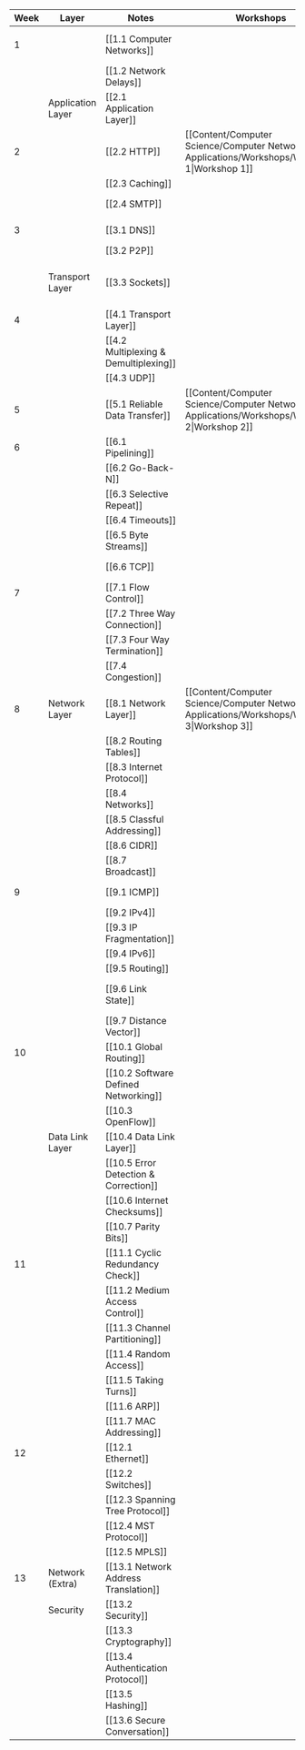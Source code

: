 
| Week | Layer             | Notes                                 | Workshops                                                                                      | Assignments                                 | Labs                                | Notes          |
| ---- | ----------------- | ------------------------------------- | ---------------------------------------------------------------------------------------------- | ------------------------------------------- | ----------------------------------- | -------------- |
| 1    |                   | [[1.1 Computer Networks]]             |                                                                                                |                                             | [[Quiz 1 - Intro to Wireshark.pdf]] |                |
|      |                   | [[1.2 Network Delays]]                |                                                                                                |                                             |                                     |                |
|      | Application Layer | [[2.1 Application Layer]]             |                                                                                                |                                             |                                     |                |
| 2    |                   | [[2.2 HTTP]]                          | [[Content/Computer Science/Computer Networks & Applications/Workshops/Workshop 1\|Workshop 1]] |                                             | [[Quiz 2 - HTTP.pdf]]               |                |
|      |                   | [[2.3 Caching]]                       |                                                                                                |                                             |                                     |                |
|      |                   | [[2.4 SMTP]]                          |                                                                                                |                                             |                                     | Not Examinable |
| 3    |                   | [[3.1 DNS]]                           |                                                                                                |                                             | [[Quiz 3 - DNS.pdf]]                |                |
|      |                   | [[3.2 P2P]]                           |                                                                                                |                                             |                                     |                |
|      | Transport Layer   | [[3.3 Sockets]]                       |                                                                                                | [[Assignment 1 - Non Blocking Web Server]]  |                                     |                |
| 4    |                   | [[4.1 Transport Layer]]               |                                                                                                |                                             |                                     |                |
|      |                   | [[4.2 Multiplexing & Demultiplexing]] |                                                                                                |                                             |                                     |                |
|      |                   | [[4.3 UDP]]                           |                                                                                                |                                             |                                     |                |
| 5    |                   | [[5.1 Reliable Data Transfer]]        | [[Content/Computer Science/Computer Networks & Applications/Workshops/Workshop 2\|Workshop 2]] | [[Assignment 2 - Alternating Bit Protocol]] |                                     |                |
| 6    |                   | [[6.1 Pipelining]]                    |                                                                                                |                                             |                                     |                |
|      |                   | [[6.2 Go-Back-N]]                     |                                                                                                |                                             |                                     |                |
|      |                   | [[6.3 Selective Repeat]]              |                                                                                                |                                             |                                     |                |
|      |                   | [[6.4 Timeouts]]                      |                                                                                                |                                             |                                     |                |
|      |                   | [[6.5 Byte Streams]]                  |                                                                                                |                                             |                                     |                |
|      |                   | [[6.6 TCP]]                           |                                                                                                |                                             | [[Quiz 4 - TCP.pdf]]                |                |
| 7    |                   | [[7.1 Flow Control]]                  |                                                                                                |                                             |                                     |                |
|      |                   | [[7.2 Three Way Connection]]          |                                                                                                |                                             |                                     |                |
|      |                   | [[7.3 Four Way Termination]]          |                                                                                                |                                             |                                     |                |
|      |                   | [[7.4 Congestion]]                    |                                                                                                |                                             |                                     |                |
| 8    | Network Layer     | [[8.1 Network Layer]]                 | [[Content/Computer Science/Computer Networks & Applications/Workshops/Workshop 3\|Workshop 3]] |                                             |                                     |                |
|      |                   | [[8.2 Routing Tables]]                |                                                                                                |                                             |                                     |                |
|      |                   | [[8.3 Internet Protocol]]             |                                                                                                |                                             | [[Quiz 6 - IP.pdf]]                 |                |
|      |                   | [[8.4 Networks]]                      |                                                                                                |                                             |                                     |                |
|      |                   | [[8.5 Classful Addressing]]           |                                                                                                |                                             |                                     |                |
|      |                   | [[8.6 CIDR]]                          |                                                                                                |                                             |                                     |                |
|      |                   | [[8.7 Broadcast]]                     |                                                                                                |                                             |                                     |                |
| 9    |                   | [[9.1 ICMP]]                          |                                                                                                |                                             | [[Quiz 5 - ICMP.pdf]]               |                |
|      |                   | [[9.2 IPv4]]                          |                                                                                                |                                             |                                     |                |
|      |                   | [[9.3 IP Fragmentation]]              |                                                                                                |                                             |                                     |                |
|      |                   | [[9.4 IPv6]]                          |                                                                                                |                                             |                                     |                |
|      |                   | [[9.5 Routing]]                       |                                                                                                |                                             |                                     |                |
|      |                   | [[9.6 Link State]]                    |                                                                                                | [[Assignment 3 - Dijkstra Routing]]         |                                     |                |
|      |                   | [[9.7 Distance Vector]]               |                                                                                                |                                             |                                     |                |
| 10   |                   | [[10.1 Global Routing]]               |                                                                                                |                                             |                                     |                |
|      |                   | [[10.2 Software Defined Networking]]  |                                                                                                |                                             |                                     |                |
|      |                   | [[10.3 OpenFlow]]                     |                                                                                                |                                             |                                     |                |
|      | Data Link Layer   | [[10.4 Data Link Layer]]              |                                                                                                |                                             |                                     |                |
|      |                   | [[10.5 Error Detection & Correction]] |                                                                                                |                                             |                                     |                |
|      |                   | [[10.6 Internet Checksums]]           |                                                                                                |                                             |                                     |                |
|      |                   | [[10.7 Parity Bits]]                  |                                                                                                |                                             |                                     |                |
| 11   |                   | [[11.1 Cyclic Redundancy Check]]      |                                                                                                |                                             |                                     |                |
|      |                   | [[11.2 Medium Access Control]]        |                                                                                                |                                             |                                     |                |
|      |                   | [[11.3 Channel Partitioning]]         |                                                                                                |                                             |                                     |                |
|      |                   | [[11.4 Random Access]]                |                                                                                                |                                             |                                     |                |
|      |                   | [[11.5 Taking Turns]]                 |                                                                                                |                                             |                                     |                |
|      |                   | [[11.6 ARP]]                          |                                                                                                |                                             |                                     |                |
|      |                   | [[11.7 MAC Addressing]]               |                                                                                                |                                             |                                     |                |
| 12   |                   | [[12.1 Ethernet]]                     |                                                                                                |                                             | [[Quiz 7 - Ethernet.pdf]]           |                |
|      |                   | [[12.2 Switches]]                     |                                                                                                |                                             |                                     |                |
|      |                   | [[12.3 Spanning Tree Protocol]]       |                                                                                                |                                             |                                     |                |
|      |                   | [[12.4 MST Protocol]]                 |                                                                                                |                                             |                                     |                |
|      |                   | [[12.5 MPLS]]                         |                                                                                                |                                             |                                     |                |
| 13   | Network (Extra)   | [[13.1 Network Address Translation]]  |                                                                                                |                                             | [[Quiz 8 - NAT.pdf]]                | Not Examinable |
|      | Security          | [[13.2 Security]]                     |                                                                                                |                                             |                                     |                |
|      |                   | [[13.3 Cryptography]]                 |                                                                                                |                                             |                                     |                |
|      |                   | [[13.4 Authentication Protocol]]      |                                                                                                |                                             |                                     |                |
|      |                   | [[13.5 Hashing]]                      |                                                                                                |                                             |                                     |                |
|      |                   | [[13.6 Secure Conversation]]          |                                                                                                |                                             |                                     |                |


